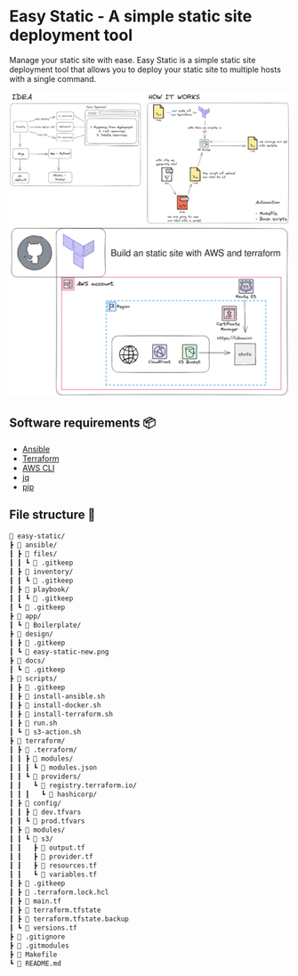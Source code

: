# Easy Static - A simple static site deployment tool

Manage your static site with ease. Easy Static is a simple static site deployment tool that allows you to deploy your static site to multiple hosts with a single command.

![design](design/idea.png)
![infra](design/infra.png)

## Software requirements 📦

- [Ansible](https://docs.ansible.com/ansible/latest/installation_guide/intro_installation.html)
- [Terraform](https://learn.hashicorp.com/tutorials/terraform/install-cli)
- [AWS CLI](https://docs.aws.amazon.com/cli/latest/userguide/install-cliv2.html)
- [jq](https://stedolan.github.io/jq/download/)
- [pip](https://pip.pypa.io/en/stable/installing/)

## File structure 📁

```
🌳 easy-static/
┣ 📁 ansible/
┃ ┣ 📁 files/
┃ ┃ ┗ 📄 .gitkeep
┃ ┣ 📁 inventory/
┃ ┃ ┗ 📄 .gitkeep
┃ ┣ 📁 playbook/
┃ ┃ ┗ 📄 .gitkeep
┃ ┗ 📄 .gitkeep
┣ 📁 app/
┃ ┗ 📁 Boilerplate/
┣ 📁 design/
┃ ┣ 📄 .gitkeep
┃ ┗ 📄 easy-static-new.png
┣ 📁 docs/
┃ ┗ 📄 .gitkeep
┣ 📁 scripts/
┃ ┣ 📄 .gitkeep
┃ ┣ 📄 install-ansible.sh
┃ ┣ 📄 install-docker.sh
┃ ┣ 📄 install-terraform.sh
┃ ┣ 📄 run.sh
┃ ┗ 📄 s3-action.sh
┣ 📁 terraform/
┃ ┣ 📁 .terraform/
┃ ┃ ┣ 📁 modules/
┃ ┃ ┃ ┗ 📄 modules.json
┃ ┃ ┗ 📁 providers/
┃ ┃   ┗ 📁 registry.terraform.io/
┃ ┃ ┃   ┗ 📁 hashicorp/
┃ ┣ 📁 config/
┃ ┃ ┣ 📄 dev.tfvars
┃ ┃ ┗ 📄 prod.tfvars
┃ ┣ 📁 modules/
┃ ┃ ┗ 📁 s3/
┃ ┃   ┣ 📄 output.tf
┃ ┃   ┣ 📄 provider.tf
┃ ┃   ┣ 📄 resources.tf
┃ ┃   ┗ 📄 variables.tf
┃ ┣ 📄 .gitkeep
┃ ┣ 📄 .terraform.lock.hcl
┃ ┣ 📄 main.tf
┃ ┣ 📄 terraform.tfstate
┃ ┣ 📄 terraform.tfstate.backup
┃ ┗ 📄 versions.tf
┣ 📄 .gitignore
┣ 📄 .gitmodules
┣ 📄 Makefile
┗ 📄 README.md
```